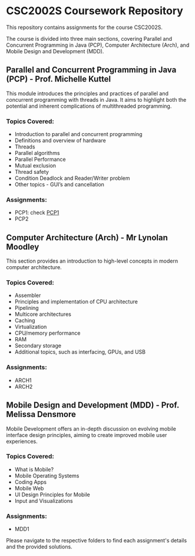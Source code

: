 # CSC2002S Coursework Repository

This repository contains assignments for the course CSC2002S.

The course is divided into three main sections, covering Parallel and Concurrent Programming in Java (PCP), Computer Architecture (Arch), and Mobile Design and Development (MDD).

## Parallel and Concurrent Programming in Java (PCP) - Prof. Michelle Kuttel

This module introduces the principles and practices of parallel and concurrent programming with threads in Java. It aims to highlight both the potential and inherent complications of multithreaded programming.

### Topics Covered:
- Introduction to parallel and concurrent programming
- Definitions and overview of hardware
- Threads
- Parallel algorithms
- Parallel Performance
- Mutual exclusion
- Thread safety
- Condition Deadlock and Reader/Writer problem
- Other topics - GUI’s and cancellation

### Assignments:
- PCP1: check [PCP1](https://github.com/Travimadox/CSC2002S-2023/tree/main/PCP1)
- PCP2

## Computer Architecture (Arch) - Mr Lynolan Moodley

This section provides an introduction to high-level concepts in modern computer architecture. 

### Topics Covered:
- Assembler
- Principles and implementation of CPU architecture
- Pipelining
- Multicore architectures
- Caching
- Virtualization
- CPU/memory performance
- RAM
- Secondary storage
- Additional topics, such as interfacing, GPUs, and USB

### Assignments:
- ARCH1
- ARCH2

## Mobile Design and Development (MDD) - Prof. Melissa Densmore

Mobile Development offers an in-depth discussion on evolving mobile interface design principles, aiming to create improved mobile user experiences.

### Topics Covered:
- What is Mobile?
- Mobile Operating Systems
- Coding Apps
- Mobile Web
- UI Design Principles for Mobile
- Input and Visualizations

### Assignments:
- MDD1

Please navigate to the respective folders to find each assignment's details and the provided solutions.


